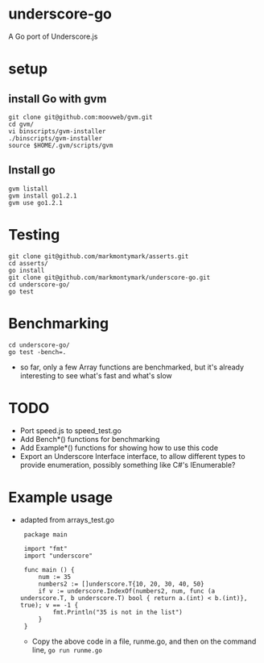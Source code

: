 # underscore-go

A Go port of Underscore.js

# setup



## install Go with gvm

	git clone git@github.com:moovweb/gvm.git
	cd gvm/
	vi binscripts/gvm-installer 
	./binscripts/gvm-installer 
	source $HOME/.gvm/scripts/gvm

## Install go

	gvm listall
	gvm install go1.2.1
	gvm use go1.2.1


# Testing

	git clone git@github.com/markmontymark/asserts.git
	cd asserts/
	go install
	git clone git@github.com/markmontymark/underscore-go.git
	cd underscore-go/
	go test

# Benchmarking

	cd underscore-go/
	go test -bench=.

 - so far, only a few Array functions are benchmarked, but it's already interesting to see what's fast and what's slow

# TODO

 -	Port speed.js to speed\_test.go
 - Add Bench\*() functions for benchmarking
 - Add Example\*() functions for showing how to use this code
 - Export an Underscore Interface interface, to allow different types to provide enumeration, possibly something like C#'s IEnumerable?

# Example usage

 - adapted from arrays\_test.go

		package main

		import "fmt"
		import "underscore"

		func main () {
			num := 35
			numbers2 := []underscore.T{10, 20, 30, 40, 50}
			if v := underscore.IndexOf(numbers2, num, func (a underscore.T, b underscore.T) bool { return a.(int) < b.(int)}, true); v == -1 {
				fmt.Println("35 is not in the list")
			}
		}

	- Copy the above code in a file, runme.go, and then on the command line, `go run runme.go`

